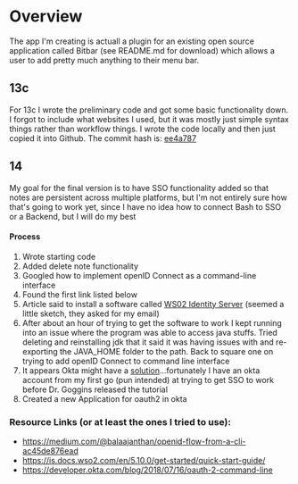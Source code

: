 # Overview
The app I'm creating is actuall a plugin for an existing open source application called Bitbar (see README.md for download) which allows a user to add pretty much anything to their menu bar.

## 13c
For 13c I wrote the preliminary code and got some basic functionality down. I forgot to include what websites I used, but it was mostly just simple syntax things rather than workflow things. I wrote the code locally and then just copied it into Github.
The commit hash is: [ee4a787](https://github.com/kb73/kpbyyf/commit/ee4a7870f706107e064ba8647563fc81cc7e1a96)

## 14
My goal for the final version is to have SSO functionality added so that notes are persistent across multiple platforms, but I'm not entirely sure how that's going to work yet, since I have no idea how to connect Bash to SSO or a Backend, but I will do my best

#### Process
 1. Wrote starting code
 2. Added delete note functionality
 3. Googled how to implement openID Connect as a command-line interface
 4. Found the first link listed below
 5. Article said to install a software called [WS02 Identity Server](https://docs.wso2.com/display/IS570/Installing+on+Linux+or+OS+X) (seemed a little sketch, they asked for my email)
 6. After about an hour of trying to get the software to work I kept running into an issue where the program was able to access java stuffs. Tried deleting and reinstalling jdk that it said it was having issues with and re-exporting the JAVA_HOME folder to the path. Back to square one on trying to add openID Connect to command line interface
 7. It appears Okta might have a [solution](https://developer.okta.com/blog/2018/07/16/oauth-2-command-line)...fortunately I have an okta account from my first go (pun intended) at trying to get SSO to work before Dr. Goggins released the tutorial
 8. Created a new Application for oauth2 in okta
 
 

### Resource Links (or at least the ones I tried to use):
 - https://medium.com/@balaajanthan/openid-flow-from-a-cli-ac45de876ead
 - https://is.docs.wso2.com/en/5.10.0/get-started/quick-start-guide/
 - https://developer.okta.com/blog/2018/07/16/oauth-2-command-line
